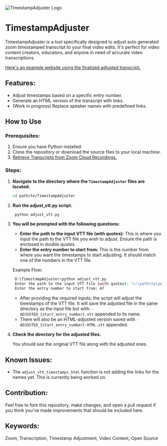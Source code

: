 ![TimestampAdjuster Logo](https://mralexwinkler.com/wp-content/uploads/TimestampAdjuster-GitHub-OpenSource-Zoom-Transcript-Adjuster.png)


# TimestampAdjuster

TimestampAdjuster is a tool specifically designed to adjust auto generated zoom timestamped transcript to your final video edits. It's perfect for video content creators, educators, and anyone in need of accurate video transcriptions.

[Here's an example website using the finalized adjusted transcript.](https://www.tradejournal.co/post/pro-trader-journeys-the-future-of-trading-e30/#full-transcript)


## Features:

- Adjust timestamps based on a specific entry number.
- Generate an HTML version of the transcript with links.
- (Work in progress) Replace speaker names with predefined links.

## How to Use

### Prerequisites:

1. Ensure you have Python installed.
2. Clone the repository or download the source files to your local machine.
3. [Retrieve Transcripts from Zoom Cloud Recordings.](https://mralexwinkler.com/unveiling-timestampadjuster-bringing-precision-to-your-zoom-transcripts/#How-To-Retrieve-Transcripts-from-Zoom-Cloud-Recordings)

### Steps:

1. **Navigate to the directory where the `TimestampAdjuster` files are located.**

   ```bash
   cd path/to/TimestampAdjuster
2. **Run the adjust_vtt.py script.**
   ```bash  
    python adjust_vtt.py
3. **You will be prompted with the following questions:**

    - **Enter the path to the input VTT file (with quotes):** This is where you input the path to the VTT file you wish to adjust. Ensure the path is enclosed in double quotes.
    - **Enter the entry number to start from:** This is the number from where you want the timestamps to start adjusting. It should match one of the numbers in the VTT file.

    Example Flow:
   ```bash  
    D:\TimestampAdjuster>python adjust_vtt.py
    Enter the path to the input VTT file (with quotes): "c:\path\to\your\file.vtt"
    Enter the entry number to start from: 47
    ```
    

    - After providing the required inputs, the script will adjust the timestamps of the VTT file. It will save the adjusted file in the same directory as the input file but with:
    `-ADJUSTED_{start_entry_number}.vtt` appended to its name. 
    - There will also be an HTML-adjusted version saved with `-ADJUSTED_{start_entry_number}-HTML.vtt` appended.


4. **Check the directory for the adjusted files.**

    You should see the original VTT file along with the adjusted ones.


## Known Issues:

- The `adjust_vtt_timestamps_html` function is not adding the links for the names yet. This is currently being worked on.

## Contribution:

Feel free to fork this repository, make changes, and open a pull request if you think you've made improvements that should be included here.

## Keywords:

Zoom, Transcription, Timestamp Adjustment, Video Content, Open Source

